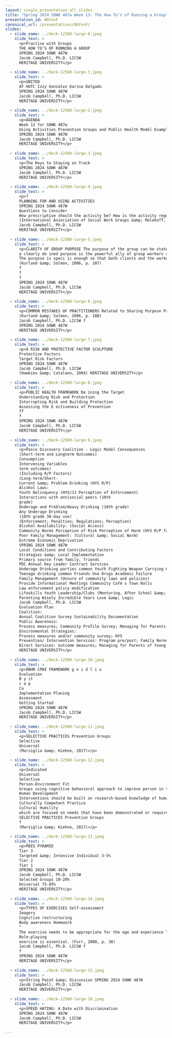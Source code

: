 ```yaml
---
layout: single_presentation_all_slides
title: "Spring 2024 SOWK 487w Week 13: The How To’s of Running a Group"
presentation_id: NGYxnF
canonical_url: /presentations/NGYxnF/
slides:
  - slide_name: ../deck-12560-large-0.jpeg
    slide_text: >
      <p>Practice with Groups
      THE HOW TO’S OF RUNNING A GROUP
      SPRING 2024 SOWK 487W
      Jacob Campbell, Ph.D. LICSW
      HERITAGE UNIVERSITY</p>
      
  - slide_name: ../deck-12560-large-1.jpeg
    slide_text: >
      <p>UNITED
      AT HUTC Izzy Gonzalez Karina Delgado
      SPRING 2024 SOWK 487W
      Jacob Campbell, Ph.D. LICSW
      HERITAGE UNIVERSITY</p>
      
  - slide_name: ../deck-12560-large-2.jpeg
    slide_text: >
      <p>AGENDA
      Week 12 for SOWK 487w
      Using Activities Prevention Groups and Public Health Model Examples of group exercises
      SPRING 2024 SOWK 487W
      Jacob Campbell, Ph.D. LICSW
      HERITAGE UNIVERSITY</p>
      
  - slide_name: ../deck-12560-large-3.jpeg
    slide_text: >
      <p>The Keys to Staying on Track
      SPRING 2024 SOWK 487W
      Jacob Campbell, Ph.D. LICSW
      HERITAGE UNIVERSITY</p>
      
  - slide_name: ../deck-12560-large-4.jpeg
    slide_text: >
      <p>?
      PLANNING FOR AND USING ACTIVITIES
      SPRING 2024 SOWK 487W
      Questions to Consider
      How prescriptive should the activity be? How is the activity regulated or controlled? What are the relationship demands or levels of interaction required? What is the level of competence required?
      (International Association of Social Work Groups &amp; Malekoff, n.d.)
      Jacob Campbell, Ph.D. LICSW
      HERITAGE UNIVERSITY</p>
      
  - slide_name: ../deck-12560-large-5.jpeg
    slide_text: >
      <p>CLARITY OF GROUP PURPOSE The purpose of the group can be stated clearly and concisely by both clients and the worker The stated purpose is the same for both clients and the worker, even if they might express it in different words The purpose is speci ic enough to provide direction and implications for group content
      a clearly de ined purpose is the powerful ally of group workers and members alike. It is crucial to the success of the groups with which we work.
      The purpose is speci ic enough so that both clients and the worker will know when it has been achieved (p. 106)
      (Kurland &amp; Salmon, 2006, p. 107)
      f
      f
      f
      SPRING 2024 SOWK 487W
      Jacob Campbell, Ph.D. LICSW
      HERITAGE UNIVERSITY</p>
      
  - slide_name: ../deck-12560-large-6.jpeg
    slide_text: >
      <p>COMMON MISTAKES OF PRACTITIONERS Related to Sharing Purpose Practitioners promote a group purpose without adequate consideration of client need. Practitioners confuse group purpose with group content. Practitioners state group purpose at such a high level of generality that it is vague and meaningless and, therefore, provides little direction for the group. Practitioners are reluctant to share with the members their perceptions and ideas about the group’s purpose. Practitioners function with a hidden purpose in mind that they do not share with the group. Practitioners do not understand purpose as a dynamic, evolving concept that changes over the life of the group. Instead, they view Purpose as static and ixed.
      (Kurland &amp; Salmon, 2006, p. 108)
      Jacob Campbell, Ph.D. LICSW f
      SPRING 2024 SOWK 487W
      HERITAGE UNIVERSITY</p>
      
  - slide_name: ../deck-12560-large-7.jpeg
    slide_text: >
      <p>A RISK AND PROTECTIVE FACTOR SCULPTURE
      Protective Factors
      Target Risk Factors
      SPRING 2024 SOWK 487W
      Jacob Campbell, Ph.D. LICSW
      (Hawkins &amp; Catalano, 2004) HERITAGE UNIVERSITY</p>
      
  - slide_name: ../deck-12560-large-8.jpeg
    slide_text: >
      <p>PUBLIC HEALTH FRAMEWORK De ining the Target
      Understanding Risk and Protection
      Interrupting Risk and Building Protection
      Assessing the E ectiveness of Prevention
      ff
      f
      SPRING 2024 SOWK 487W
      Jacob Campbell, Ph.D. LICSW
      HERITAGE UNIVERSITY</p>
      
  - slide_name: ../deck-12560-large-9.jpeg
    slide_text: >
      <p>Pasco Discovery Coalition - Logic Model Consequences
      (Short-term and Longterm Outcomes)
      Consumption
      Intervening Variables
      term outcomes)
      (Including R/P Factors)
      (Long-term/Short-
      Current &amp; Problem Drinking (HYS R/P)
      Alcohol Laws:
      Youth Delinquency (HYS/JJ Perception of Enforcement)
      Interactions with antisocial peers (10th
      grade)
      Underage and Problem/Heavy Drinking (10th grade)
      Any Underage Drinking
      (10th grade 30-day use)
      (Enforcement; Penalties; Regulations; Perception)
      Alcohol Availability: (Social Access)
      Community Norms Perception of Risk Perception of Harm (HYS R/P factors)
      Poor Family Management: (Cultural &amp; Social Norm)
      Extreme Economic Deprivation
      SPRING 2024 SOWK 487W
      Local Conditions and Contributing Factors
      Strategies &amp; Local Implementation
      Primary source from family, friends
      PDC Annual Key Leader Contract Services
      Underage Drinking parties common Youth Fighting Weapon Carrying Alcohol Access/Availability Understanding local laws &amp; policies
      Teenage drinking common Friends Use Drugs Academic Failure
      Family Management (Unsure of community laws and policies)
      Provide Informational Meetings Community Café s Town Halls
      Law enforcement policy modification
      Lifeskills Youth Leadership/Clubs (Mentoring, After School &amp; Faith-based)
      Parenting Wisely Incredible Years Love &amp; Logic
      Jacob Campbell, Ph.D. LICSW
      Evaluation Plan
      Coalition:
      Annual Coalition Survey Sustainability Documentation
      Public Awareness:
      Process measures; Community Profile Survey; Managing for Parents of Young Children surveys
      Environmental Strategies:
      Process measures and/or community survey; HYS
      Prevention/ Intervention Services: Program pre/post; Family Norms
      Direct Services: outcome measures; Managing for Parents of Young Children; HYS
      HERITAGE UNIVERSITY</p>
      
  - slide_name: ../deck-12560-large-10.jpeg
    slide_text: >
      <p>DBHR CPWI FRAMEWORK g n i d l i u
      Evaluation
      B y it
      c a p
      Ca
      Implementation Planing
      Assessment
      Getting Started
      SPRING 2024 SOWK 487W
      Jacob Campbell, Ph.D. LICSW
      HERITAGE UNIVERSITY</p>
      
  - slide_name: ../deck-12560-large-11.jpeg
    slide_text: >
      <p>SELECTIVE PRACTICES Prevention Groups
      Selective
      Universal
      (Marsiglia &amp; Kiehne, 2017)</p>
      
  - slide_name: ../deck-12560-large-12.jpeg
    slide_text: >
      <p>Indicated
      Universal
      Selective
      Person-Environment Fit
      Groups using cognitive behavioral approach to improve person in the environment it
      Human Development
      Interventions should be built on research-based knowledge of human development
      Culturally Competent Practice
      Cultural Humility
      which are focused on needs that have been demonstrated or require a higher level of support
      SELECTIVE PRACTICES Prevention Groups
      f
      (Marsiglia &amp; Kiehne, 2017)</p>
      
  - slide_name: ../deck-12560-large-13.jpeg
    slide_text: >
      <p>PBIS PYRAMID
      Tier 3
      Targeted &amp; Intensive Individual 3-5%
      Tier 2
      Tier 1
      SPRING 2024 SOWK 487W
      Jacob Campbell, Ph.D. LICSW
      Selected Groups 10-20%
      Universal 75-85%
      HERITAGE UNIVERSITY</p>
      
  - slide_name: ../deck-12560-large-14.jpeg
    slide_text: >
      <p>TYPES OF EXERCISES Self-assessment
      Imagery
      Cognitive restructuring
      Body awareness Homework
      “
      The exercise needs to be appropriate for the age and experience levels of participants to ensure that participants have suf icient developmental resources to bene it from the experience. Congruence between the dimensions addressed in the didactic component and the dimensions experienced in the
      Role-playing
      exercise is essential. (Furr, 2000, p. 38)
      Jacob Campbell, Ph.D. LICSW f
      f
      SPRING 2024 SOWK 487W
      HERITAGE UNIVERSITY</p>
      
  - slide_name: ../deck-12560-large-15.jpeg
    slide_text: >
      <p>String Paint &amp; Discussion SPRING 2024 SOWK 487W
      Jacob Campbell, Ph.D. LICSW
      HERITAGE UNIVERSITY</p>
      
  - slide_name: ../deck-12560-large-16.jpeg
    slide_text: >
      <p>SPEED HATING: A Date with Discrimination
      SPRING 2024 SOWK 487W
      Jacob Campbell, Ph.D. LICSW
      HERITAGE UNIVERSITY</p>
      
---
```


